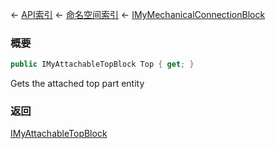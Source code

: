← [API索引](Api-Index) ← [命名空间索引](Namespace-Index) ← [IMyMechanicalConnectionBlock](Sandbox.ModAPI.Ingame.IMyMechanicalConnectionBlock)

### 概要

```csharp
public IMyAttachableTopBlock Top { get; }
```

Gets the attached top part entity

### 返回

[IMyAttachableTopBlock](Sandbox.ModAPI.Ingame.IMyAttachableTopBlock)

